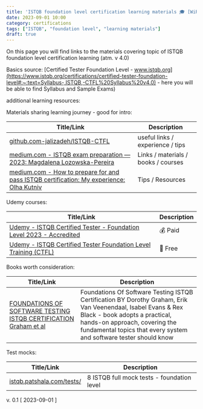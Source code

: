 ```yaml
---
title: 'ISTQB foundation level certification learning materials 🎓 [WiP 🚧]'
date: 2023-09-01 10:00
category: certifications
tags: ["ISTQB", "foundation level", "learning materials"]
draft: true
---
```



On this page you will find links to the materials covering topic of ISTQB foundation level certification learning (atm. v 4.0)

Basics source: [Certified Tester Foundation Level - www.istqb.org](https://www.istqb.org/certifications/certified-tester-foundation-level#:~:text=Syllabus-,ISTQB,-CTFL%20Syllabus%20v4.0) - here you will be able to find Syllabus and Sample Exams)


additional learning resources:

Materials sharing learning journey - good for intro:

| Title/Link | Description | 
|----------|----------|
| [github.com-jalizadeh/ISTQB-CTFL](https://github.com/jalizadeh/ISTQB-CTFL)  | useful links / experience / tips | 
|[medium.com - ISTQB exam preparation — 2023: Magdalena Lozowska-Pereira](https://medium.com/magdalena-lozowska/istqb-exam-preparation-2021-14c5484d7c3d)| Links / materials / books / courses |
|[medium.com - How to prepare for and pass ISTQB certification: My experience: Olha Kutniv](https://medium.com/agileinsider/how-to-prepare-for-and-pass-istqb-certification-my-experience-94b127ccfebc)| Tips / Resources |


Udemy courses:

| Title/Link | Description | 
|----------|----------|
|  [Udemy - ISTQB Certified Tester - Foundation Level 2023 - Accredited](https://www.udemy.com/course/accredited-istqb-certified-tester-foundation-level-course/) | 💰 Paid | 
|[Udemy - ISTQB Certified Tester Foundation Level Training (CTFL)](https://www.udemy.com/course/istqb-certified-tester-foundation-level-training-ctfl/)| 🤑 Free |


Books worth consideration:

| Title/Link | Description | 
|----------|----------|
|  [FOUNDATIONS OF SOFTWARE TESTING ISTQB CERTIFICATION Graham et al](https://archive.org/details/FoundationsOfSoftwareTestingISTQBCertificationBYDorothyGrahamErikVanVeenendaalIsabelEvansRexBlack/page/n1/mode/2up) | Foundations Of Software Testing ISTQB Certification BY Dorothy Graham, Erik Van Veenendaal, Isabel Evans & Rex Black - book adopts a practical, hands-on approach, covering the fundamental topics that every system and software tester should know | 


Test mocks:

| Title/Link | Description | 
|----------|----------|
| [istqb.patshala.com/tests/](https://istqb.patshala.com/tests/)  | 8 ISTQB full mock tests - foundation level | 


v. 0.1 [ 2023-09-01 ]

